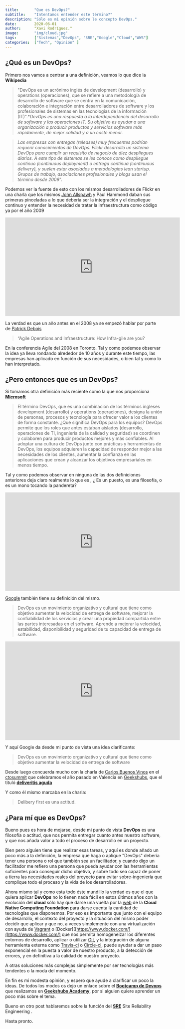 ```yaml
---
title:       "Que es DevOps?"
subtitle:    "Intentamos entender este término?"
description: "Sólo es mi opinión sobre le concepto DevOps."
date:        2020-06-01
author:      "Xavi Rodríguez."
image:       "img/cloud.jpg"
tags:        ["Sistemas","DevOps", "SRE","Google","Cloud","AWS"]
categories:  ["Tech", "Opinión" ]
---
```


## ¿Qué es un DevOps?
Primero nos vamos a centrar a una definición, veamos lo  que dice la **Wikipedia**

> "DevOps es un acrónimo inglés de development (desarrollo) y operations (operaciones), que se refiere a una metodología de desarrollo de software que se centra en la comunicación, colaboración e integración entre desarrolladores de software y los profesionales de sistemas en las tecnologías de la información (IT)".*_DevOps es una respuesta a la interdependencia del desarrollo de software y las operaciones IT. Su objetivo es ayudar a una organización a producir productos y servicios software más rápidamente, de mejor calidad y a un coste menor._

>_Las empresas con entregas (releases) muy frecuentes podrían requerir conocimientos de DevOps. Flickr desarrolló un sistema DevOps para cumplir un requisito de negocio de diez despliegues diarios. A este tipo de sistemas se les conoce como despliegue continuo (continuous deployment) o entrega continua (continuous delivery), y suelen estar asociados a metodologías lean startup. Grupos de trabajo, asociaciones profesionales y blogs usan el término desde 2009_".

Podemos ver la fuente de esto con los mismos desarrolladores de Flickr  en una charla que los mismos [John Allspawh](https://www.linkedin.com/in/jallspaw) y Paul Hammond daban sus primeras pinceladas a lo que debería ser la integración y el despliegue continuo  y entender la necesidad de tratar la infraestructura como código ya por el año 2009

<center> <iframe width="560" height="315" src="https://www.youtube.com/embed/LdOe18KhtT4" frameborder="0" allow="accelerometer; autoplay; encrypted-media; gyroscope; picture-in-picture" allowfullscreen></iframe> </center>

La verdad es que un año antes en el 2008 ya se empezó hablar por parte de [Patrick Debois](https://www.linkedin.com/in/patrickdebois/?originalSubdomain=be)

>“Agile Operations and Infraestructure: How Infra-gile are you?

En la conferencia Agile del 2008 en Toronto.
Tal y como podemos observar la idea ya lleva rondando alrededor de 10 años y durante este tiempo, las empresas han aplicado en función de sus necesidades, o bien tal y como lo han interpretado.

## ¿Pero entonces que es un DevOps?

Si tomamos otra  definición  más reciente como la que nos proporciona **[Microsoft](https://azure.microsoft.com/es-es/overview/what-is-devops/)**

>El término DevOps, que es una combinación de los términos ingleses development (desarrollo) y operations (operaciones), designa la unión de personas, procesos y tecnología para ofrecer valor a los clientes de forma constante.
¿Qué significa DevOps para los equipos? DevOps permite que los roles que antes estaban aislados (desarrollo, operaciones de TI, ingeniería de la calidad y seguridad) se coordinen y colaboren para producir productos mejores y más confiables. Al adoptar una cultura de DevOps junto con prácticas y herramientas de DevOps, los equipos adquieren la capacidad de responder mejor a las necesidades de los clientes, aumentar la confianza en las aplicaciones que crean y alcanzar los objetivos empresariales en menos tiempo.

Tal y como podemos observar en ninguna de las dos definiciones anteriores deja claro realmente lo que es , ¿ Es un puesto, es una filosofía, o  es un mono tocando la pandereta?
<center> <iframe width="560" height="315" src="https://www.youtube.com/embed/pl3wLf4d7r4" frameborder="0" allow="accelerometer; autoplay; encrypted-media; gyroscope; picture-in-picture" allowfullscreen></iframe> </center>

[Google](https://cloud.google.com/devops?hl=es-419) también tiene su definición del mismo.

>DevOps es un movimiento organizativo y cultural que tiene como objetivo aumentar la velocidad de entrega de software, mejorar la confiabilidad de los servicios y crear una propiedad compartida entre las partes interesadas en el software. Aprende a mejorar la velocidad, estabilidad, disponibilidad y seguridad de tu capacidad de entrega de software.

<center><iframe width="560" height="315" src="https://www.youtube.com/embed/8M3WibXvC84" frameborder="0" allow="accelerometer; autoplay; encrypted-media; gyroscope; picture-in-picture" allowfullscreen></iframe></center>

Y aquí Google da desde mi punto de vista una idea clarificante:

> DevOps es un movimiento organizativo y cultural que tiene como objetivo aumentar la velocidad de entrega de software

Desde luego concuerda mucho con la charla de [Carlos Buenos Vinos](https://es.linkedin.com/in/carlosbuenosvinos) en el [ctosummit](https://ctosummit.geekshubs.com/) que celebramos  el año pasado en Valencia en [Geekshubs](https://geekshubs.com/), que el tituló [**deliveritis aguda**](https://www.youtube.com/watch?v=vGCowJY5QCQ)

Y como él mismo marcaba  en la charla:

>Delibery first es una actitud.

## ¿Para mí que es  DevOps?

Bueno pues es hora de mojarse, desde mi punto de vista  **DevOps** es  una filosofía o actitud, que nos permita entregar cuanto antes nuestro software, y que nos añada valor a todo el proceso de desarrollo en un proyecto.

Bien pero alguien tiene que realizar esas tareas, y aquí es donde añado un poco más a la definición, la empresa que haga  o aplique "DevOps" debería tener una persona o rol que también sea un facilitador, y cuando digo un facilitador me refiero una persona que pueda ayudar con las herramientas suficientes para conseguir dicho objetivo, y sobre todo sea capaz de poner a tierra las necesidades reales del proyecto para evitar sobre-ingeniería que complique todo el proceso y la vida de los desarrolladores. 

Ahora mismo tal y como esta todo éste mundillo la verdad es que el  que quiera aplicar **DevOps**  no lo tienen nada fácil en estos últimos años con la evolución del **cloud** sólo hay que darse una vuelta por la [web](https://landscape.cncf.io/) de la **Cloud Native Computing Foundation** para darse cuenta la cantidad de tecnologías que disponemos. Por eso es importante que junto con el equipo de desarrollo, el contexto del proyecto y la situación del mismo poder decidir que aplicar y que no, a veces simplemente con una virtualización con ayuda de [Vagrant](https://www.vagrantup.com/)  o [Docker]([https://www.docker.com/](https://www.docker.com/) que nos permita homogeneizar los diferentes entornos de desarrollo, aplicar o utilizar [Git](https://git-scm.com/), y la integración de alguna herramienta externa como [Travis-ci](https://travis-ci.com/) o [Circle-ci](https://circleci.com/), puede ayudar a dar un paso exponencial en la puesta a valor de nuestro producto, a la detección de errores, y en definitiva a la calidad de nuestro proyecto.

 A otras soluciones más complejas simplemente por ser tecnologías más tendentes o la moda del momento.

 En fin es mi modesta opinión, y espero que ayude a clarificar un poco la ideas. De todos los modos os dejo un enlace sobre el **[ Bootcamp de Devops](https://bootcamp.geekshubsacademy.com/especializacion/devops/)** que realizamos en **[Geekshubs Academy](https://geekshubsacademy.com/)**, por si alguien quiere aprender un poco más sobre el tema. 

 Bueno en otro post hablaremos sobre la función del **[SRE](https://en.wikipedia.org/wiki/Site_Reliability_Engineering)** Site Reliability Engineering .

 Hasta pronto.